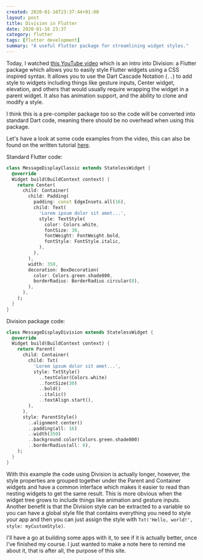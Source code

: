```yaml
---
created: 2020-01-16T23:37:44+01:00
layout: post
title: Division in Flutter
date: 2020-01-16 23:37
category: flutter
tags: [flutter development]
summary: "A useful Flutter package for streamlining widget styles."
---
```


Today, I watched [this YouTube video][youtube] which is an intro into Division: a Flutter package which allows you to easily style Flutter widgets using a CSS inspired syntax.
It allows you to use the Dart Cascade Notation (`..`) to add style to widgets including things like gesture inputs, Center widget, elevation, and others that would usually require wrapping the widget in a parent widget. It also has animation support, and the ability to clone and modify a style.

I think this is a pre-compiler package too so the code will be converted into standard Dart code, meaning there should be no overhead when using this package.

Let's have a look at some code examples from the video, this can also be found on the written tutorial [here][resocoder].

Standard Flutter code:
```dart
class MessageDisplayClassic extends StatelessWidget {
  @override
  Widget build(BuildContext context) {
    return Center(
      child: Container(
        child: Padding(
          padding: const EdgeInsets.all(16),
          child: Text(
            'Lorem ipsum dolor sit amet...',
            style: TextStyle(
              color: Colors.white,
              fontSize: 30,
              fontWeight: FontWeight.bold,
              fontStyle: FontStyle.italic,
            ),
          ),
        ),
        width: 350,
        decoration: BoxDecoration(
          color: Colors.green.shade800,
          borderRadius: BorderRadius.circular(8),
        ),
      ),
    );
  }
}
```

Division package code:
```dart
class MessageDisplayDivision extends StatelessWidget {
  @override
  Widget build(BuildContext context) {
    return Parent(
      child: Container(
        child: Txt(
          'Lorem ipsum dolor sit amet...',
          style: TxtStyle()
            ..textColor(Colors.white)
            ..fontSize(30)
            ..bold()
            ..italic()
            ..textAlign.start(),
        ),
      ),
      style: ParentStyle()
        ..alignment.center()
        ..padding(all: 16)
        ..width(350)
        ..background.color(Colors.green.shade800)
        ..borderRadius(all: 8),
    );
  }
}
```

With this example the code using Division is actually longer, however, the style properties are grouped together under the Parent and Container widgets and have a common interface which makes it easier to read than nesting widgets to get the same result. This is more obvious when the widget tree grows to include things like animation and gesture inputs. Another benefit is that the Division style can be extracted to a variable so you can have a global style file that contains everything you need to style your app and then you can just assign the style with `Txt('Hello, world!', style: myCustomStyle)`.

I'll have a go at building some apps with it, to see if it is actually better, once I've finished my course. I just wanted to make a note here to remind me about it, that is after all, the purpose of this site.


[youtube]: https://youtu.be/kcq8AbVyMbk
[resocoder]: https://resocoder.com/2019/11/14/division-style-your-flutter-widgets-without-confusion-flutter-tutorial